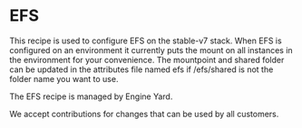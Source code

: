 # EFS

This recipe is used to configure EFS on the stable-v7 stack. When EFS is configured on an environment it currently puts the mount on all instances in the environment for your convenience. The mountpoint and shared folder can be updated in the attributes file named efs if /efs/shared is not the folder name you want to use.

The EFS recipe is managed by Engine Yard.

We accept contributions for changes that can be used by all customers.

